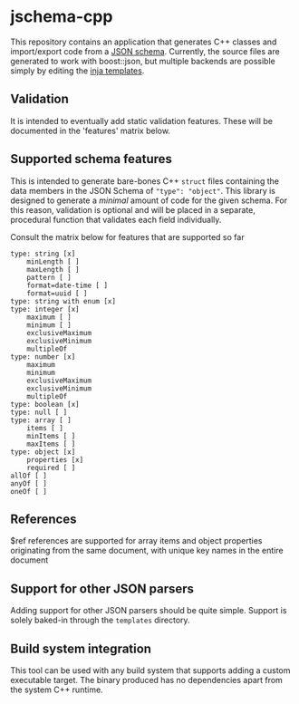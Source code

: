 # jschema-cpp

This repository contains an application that generates C++ classes and import/export code from a [JSON schema](https://json-schema.org/).
Currently, the source files are generated to work with boost::json, but multiple backends are possible simply by editing
the [inja templates]().

## Validation

It is intended to eventually add static validation features. These will be documented in the 'features' matrix below.

## Supported schema features

This is intended to generate bare-bones C++ `struct` files containing the data members in the JSON Schema of `"type": "object"`. This library is designed to generate a *minimal* amount of code for the given schema. For this reason, validation is optional and will be placed in a separate, procedural function that validates each field individually.

Consult the matrix below for features that are supported so far

    type: string [x]
        minLength [ ]
        maxLength [ ]
        pattern [ ]
        format=date-time [ ]
        format=uuid [ ]
    type: string with enum [x]
    type: integer [x]
        maximum [ ]
        minimum [ ]
        exclusiveMaximum
        exclusiveMinimum
        multipleOf
    type: number [x]
        maximum
        minimum
        exclusiveMaximum
        exclusiveMinimum
        multipleOf
    type: boolean [x]
    type: null [ ]
    type: array [ ]
        items [ ]
        minItems [ ]
        maxItems [ ]
    type: object [x]
        properties [x]
        required [ ]
    allOf [ ]
    anyOf [ ]
    oneOf [ ] 

## References

$ref references are supported for array items and object properties originating from the same document, with unique key names in the entire document

## Support for other JSON parsers

Adding support for other JSON parsers should be quite simple. Support is solely baked-in through the `templates` directory.

## Build system integration

This tool can be used with any build system that supports adding a custom executable target. The binary produced has no dependencies apart from the system C++ runtime.